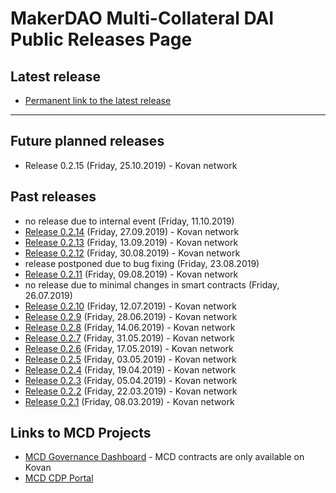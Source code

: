 # MakerDAO Multi-Collateral DAI Public Releases Page

## Latest release
* [Permanent link to the latest release](/releases/latest)

---

## Future planned releases
* Release 0.2.15 (Friday, 25.10.2019) - Kovan network

## Past releases
* no release due to internal event (Friday, 11.10.2019)
* [Release 0.2.14](/releases/0.2.14/index.html) (Friday, 27.09.2019) - Kovan network
* [Release 0.2.13](/releases/0.2.13/index.html) (Friday, 13.09.2019) - Kovan network
* [Release 0.2.12](/releases/0.2.12/index.html) (Friday, 30.08.2019) - Kovan network
* release postponed due to bug fixing (Friday, 23.08.2019)
* [Release 0.2.11](/releases/0.2.11/index.html) (Friday, 09.08.2019) - Kovan network
* no release due to minimal changes in smart contracts (Friday, 26.07.2019)
* [Release 0.2.10](/releases/0.2.10/index.html) (Friday, 12.07.2019) - Kovan network
* [Release 0.2.9](/releases/0.2.9/index.html) (Friday, 28.06.2019) - Kovan network
* [Release 0.2.8](/releases/0.2.8/index.html) (Friday, 14.06.2019) - Kovan network
* [Release 0.2.7](/releases/0.2.7/index.html) (Friday, 31.05.2019) - Kovan network
* [Release 0.2.6](/releases/0.2.6/index.html) (Friday, 17.05.2019) - Kovan network
* [Release 0.2.5](/releases/0.2.5/index.html) (Friday, 03.05.2019) - Kovan network
* [Release 0.2.4](/releases/0.2.4/index.html) (Friday, 19.04.2019) - Kovan network
* [Release 0.2.3](/releases/0.2.3/index.html) (Friday, 05.04.2019) - Kovan network
* [Release 0.2.2](/releases/0.2.2/index.html) (Friday, 22.03.2019) - Kovan network
* [Release 0.2.1](/releases/0.2.1/index.html) (Friday, 08.03.2019) - Kovan network

## Links to MCD Projects
* [MCD Governance Dashboard](http://dai-gov-staging.now.sh/?mcd=true) - MCD contracts are only available on Kovan
* [MCD CDP Portal](https://mcd-cdp-portal.mkr-js-prod.now.sh/?network=kovan)
